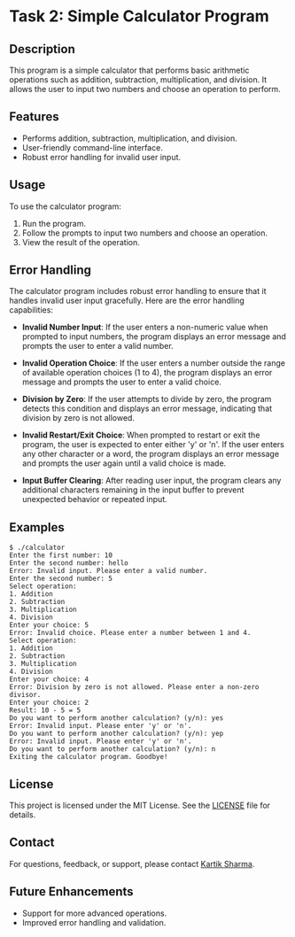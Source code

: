 # Task 2: Simple Calculator Program

## Description
This program is a simple calculator that performs basic arithmetic operations such as addition, subtraction, multiplication, and division. It allows the user to input two numbers and choose an operation to perform.

## Features
- Performs addition, subtraction, multiplication, and division.
- User-friendly command-line interface.
- Robust error handling for invalid user input.

## Usage
To use the calculator program:
1. Run the program.
2. Follow the prompts to input two numbers and choose an operation.
3. View the result of the operation.

## Error Handling
The calculator program includes robust error handling to ensure that it handles invalid user input gracefully. Here are the error handling capabilities:

- **Invalid Number Input**: If the user enters a non-numeric value when prompted to input numbers, the program displays an error message and prompts the user to enter a valid number.

- **Invalid Operation Choice**: If the user enters a number outside the range of available operation choices (1 to 4), the program displays an error message and prompts the user to enter a valid choice.

- **Division by Zero**: If the user attempts to divide by zero, the program detects this condition and displays an error message, indicating that division by zero is not allowed.

- **Invalid Restart/Exit Choice**: When prompted to restart or exit the program, the user is expected to enter either 'y' or 'n'. If the user enters any other character or a word, the program displays an error message and prompts the user again until a valid choice is made.

- **Input Buffer Clearing**: After reading user input, the program clears any additional characters remaining in the input buffer to prevent unexpected behavior or repeated input.

## Examples
```
$ ./calculator
Enter the first number: 10
Enter the second number: hello
Error: Invalid input. Please enter a valid number.
Enter the second number: 5
Select operation:
1. Addition
2. Subtraction
3. Multiplication
4. Division
Enter your choice: 5
Error: Invalid choice. Please enter a number between 1 and 4.
Select operation:
1. Addition
2. Subtraction
3. Multiplication
4. Division
Enter your choice: 4
Error: Division by zero is not allowed. Please enter a non-zero divisor.
Enter your choice: 2
Result: 10 - 5 = 5
Do you want to perform another calculation? (y/n): yes
Error: Invalid input. Please enter 'y' or 'n'.
Do you want to perform another calculation? (y/n): yep
Error: Invalid input. Please enter 'y' or 'n'.
Do you want to perform another calculation? (y/n): n
Exiting the calculator program. Goodbye!
```


## License
This project is licensed under the MIT License. See the [LICENSE](../LICENSE.md)  file for details.

## Contact
For questions, feedback, or support, please contact [Kartik Sharma](mailto:sharmakartik2322002@gmail.com).

## Future Enhancements
- Support for more advanced operations.
- Improved error handling and validation.

